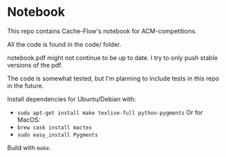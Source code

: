# Notebook
This repo contains Cache-Flow's notebook for ACM-competitions.

All the code is found in the code/ folder. 

notebook.pdf might not continue to be up to date. I try to only push stable versions of the pdf.

The code is somewhat tested, but I'm planning to include tests in this repo in the future.

Install dependencies for Ubuntu/Debian with:
- `sudo apt-get install make texlive-full python-pygments`
Or for MacOS:
- `brew cask install mactex` 
- `sudo easy_install Pygments`

Build with `make`.
